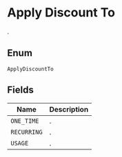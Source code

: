 # Apply Discount To

.

## Enum

`ApplyDiscountTo`

## Fields

| Name | Description |
|  --- | --- |
| `ONE_TIME` | . |
| `RECURRING` | . |
| `USAGE` | . |
